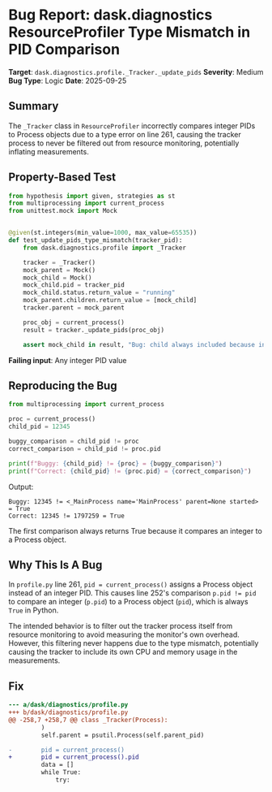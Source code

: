 # Bug Report: dask.diagnostics ResourceProfiler Type Mismatch in PID Comparison

**Target**: `dask.diagnostics.profile._Tracker._update_pids`
**Severity**: Medium
**Bug Type**: Logic
**Date**: 2025-09-25

## Summary

The `_Tracker` class in `ResourceProfiler` incorrectly compares integer PIDs to Process objects due to a type error on line 261, causing the tracker process to never be filtered out from resource monitoring, potentially inflating measurements.

## Property-Based Test

```python
from hypothesis import given, strategies as st
from multiprocessing import current_process
from unittest.mock import Mock


@given(st.integers(min_value=1000, max_value=65535))
def test_update_pids_type_mismatch(tracker_pid):
    from dask.diagnostics.profile import _Tracker

    tracker = _Tracker()
    mock_parent = Mock()
    mock_child = Mock()
    mock_child.pid = tracker_pid
    mock_child.status.return_value = "running"
    mock_parent.children.return_value = [mock_child]
    tracker.parent = mock_parent

    proc_obj = current_process()
    result = tracker._update_pids(proc_obj)

    assert mock_child in result, "Bug: child always included because int != Process is always True"
```

**Failing input**: Any integer PID value

## Reproducing the Bug

```python
from multiprocessing import current_process

proc = current_process()
child_pid = 12345

buggy_comparison = child_pid != proc
correct_comparison = child_pid != proc.pid

print(f"Buggy: {child_pid} != {proc} = {buggy_comparison}")
print(f"Correct: {child_pid} != {proc.pid} = {correct_comparison}")
```

Output:
```
Buggy: 12345 != <_MainProcess name='MainProcess' parent=None started> = True
Correct: 12345 != 1797259 = True
```

The first comparison always returns True because it compares an integer to a Process object.

## Why This Is A Bug

In `profile.py` line 261, `pid = current_process()` assigns a Process object instead of an integer PID. This causes line 252's comparison `p.pid != pid` to compare an integer (`p.pid`) to a Process object (`pid`), which is always `True` in Python.

The intended behavior is to filter out the tracker process itself from resource monitoring to avoid measuring the monitor's own overhead. However, this filtering never happens due to the type mismatch, potentially causing the tracker to include its own CPU and memory usage in the measurements.

## Fix

```diff
--- a/dask/diagnostics/profile.py
+++ b/dask/diagnostics/profile.py
@@ -258,7 +258,7 @@ class _Tracker(Process):
         )
         self.parent = psutil.Process(self.parent_pid)

-        pid = current_process()
+        pid = current_process().pid
         data = []
         while True:
             try:
```
